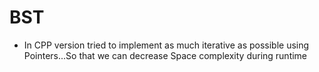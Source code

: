 # BST

* In CPP version tried to implement as much iterative as possible using Pointers...So that we can decrease Space complexity during runtime


